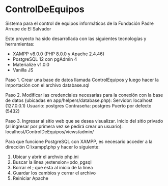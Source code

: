 # ControlDeEquipos
Sistema para el control de equipos informáticos de la Fundación Padre Arrupe de El Salvador

Este proyecto ha sido desarrollada con las siguientes tecnologías y herramientas:
- XAMPP v8.0.0 (PHP 8.0.0 y Apache 2.4.46)
- PostgreSQL 12 con pgAdmin 4
- Materialize v1.0.0
- Vanilla JS

Paso 1. Crear una base de datos llamada ControlEquipos y luego hacer la importación con el archivo database.sql

Paso 2. Modificar las credenciales necesarias para la conexión con la base de datos (ubicadas en app/helpers/database.php):
    Servidor: localhost (127.0.0.1)
    Usuario: postgres
    Contraseña: postgres
    Puerto por defecto (5432)

Paso 3. Ingresar al sitio web que se desea visualizar.
    Inicio del sitio privado (al ingresar por primera vez se pedirá crear un usuario):
        localhost/ControlDeEquipos/views/admin/

Para que funcione PostgreSQL con XAMPP, es necesario acceder a la dirección C:\xampp\php y hacer lo siguiente:
1. Ubicar y abrir el archvio php.ini
2. Buscar la línea ;extension=pdo_pgsql
3. Borrar el ; que esta al inicio de la línea
4. Guardar los cambios y cerrar el archivo
5. Reiniciar Apache
